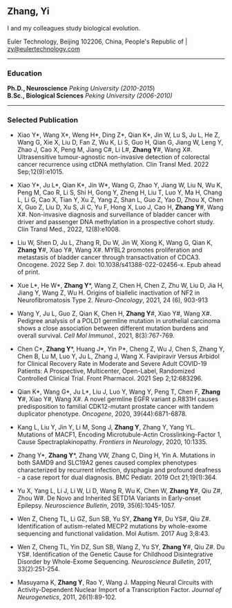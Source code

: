 ## Zhang, Yi

I and my colleagues study biological evolution.  

Euler Technology, Beijing 102206, China, People's Republic of | zy@eulertechnology.com

****

### Education

**Ph.D., Neuroscience**   *Peking University  (2010-2015*)    
**B.Sc., Biological Sciences**  *Peking University  (2006-2010)*    

****

### Selected Publication

- Xiao Y\*, Wang X\*, Weng H\*, Ding Z\*, Qian K\*, Jin W, Lu S, Ju L, He Z, Wang G, Xie X, Liu D, Fan Z, Wu K, Li S, Guo H, Qian G, Jiang W, Leng Y, Zhao J, Cao X, Peng M, Jiang C\#, Li L\#, **Zhang Y**\#, Wang X\#. Ultrasensitive tumour-agnostic non-invasive detection of colorectal cancer recurrence using ctDNA methylation. Clin Transl Med. 2022 Sep;12(9):e1015. 

- Xiao Y\*, Ju L\*, Qian K\*, Jin W\*, Wang G, Zhao Y, Jiang W, Liu N, Wu K, Peng M, Cao R, Li S, Shi H, Gong Y, Zheng H, Liu T, Luo Y, Ma H, Chang L, Li G, Cao X, Tian Y, Xu Z, Yang Z, Shan L, Guo Z, Yao D, Zhou X, Chen X, Guo Z, Liu D, Xu S, Ji C, Yu F, Hong X, Luo J, Cao H, **Zhang Y**\#, Wang X\#. Non-invasive diagnosis and surveillance of bladder cancer with driver and passenger DNA methylation in a prospective cohort study. Clin Transl Med., 2022, 12(8):e1008. 

- Liu W, Shen D, Ju L, Zhang R, Du W, Jin W, Xiong K, Wang G, Qian K, **Zhang Y**\#, Xiao Y\#, Wang X\#. MYBL2 promotes proliferation and metastasis of bladder cancer through transactivation of CDCA3. Oncogene. 2022 Sep 7. doi: 10.1038/s41388-022-02456-x. Epub ahead of print. 

- Xue L\*, He W\*, **Zhang Y**\*, Wang Z, Chen H, Chen Z, Zhu W, Liu D, Jia H, Jiang Y, Wang Z, Wu H. Origins of biallelic inactivation of NF2 in Neurofibromatosis Type 2. *Neuro-Oncology*, 2021, 24 (6), 903-913
 
- Wang Y, Ju L, Guo Z, Qian K, Chen H, **Zhang Y**\#, Xiao Y\#, Wang X\#. Pedigree analysis of a POLD1 germline mutation in urothelial carcinoma shows a close association between different mutation burdens and overall survival. *Cell Mol Immunol.*, 2021, 8(3):767-769.   

- Chen C\*, **Zhang Y**\*, Huang J\*, Yin P\*, Cheng Z, Wu J, Chen S, Zhang Y, Chen B, Lu M, Luo Y, Ju L, Zhang J, Wang X. Favipiravir Versus Arbidol for Clinical Recovery Rate in Moderate and Severe Adult COVID-19 Patients: A Prospective, Multicenter, Open-Label, Randomized Controlled Clinical Trial. Front Pharmacol. 2021 Sep 2;12:683296.

- Qian K\*, Wang G\*, Ju L\*, Liu J, Luo Y, Wang Y, Peng T, Chen F, **Zhang Y**\#, Xiao Y\#, Wang X\#. A novel germline EGFR variant p.R831H causes predisposition to familial CDK12-mutant prostate cancer with tandem duplicator phenotype. *Oncogene*, 2020, 39(44):6871-6878.   

- Kang L, Liu Y, Jin Y, Li M, Song J, **Zhang Y**, Zhang Y, Yang YL. Mutations of MACF1, Encoding Microtubule-Actin Crosslinking-Factor 1, Cause Spectraplakinopathy. *Frontiers in Neurology*, 2020, 10:1335. 

- Zhang Y\*, **Zhang Y**\*, Zhang VW, Zhang C, Ding H, Yin A. Mutations in both SAMD9 and SLC19A2 genes caused complex phenotypes characterized by recurrent infection, dysphagia and profound deafness - a case report for dual diagnosis. BMC Pediatr. 2019 Oct 21;19(1):364.

- Yu X, Yang L, Li J, Li W, Li D, Wang R, Wu K, Chen W, **Zhang Y**\#, Qiu Z\#, Zhou W\#. De Novo and Inherited SETD1A Variants in Early-onset Epilepsy. *Neuroscience Bulletin*, 2019, 35(6):1045-1057.  

- Wen Z, Cheng TL, Li GZ, Sun SB, Yu SY, **Zhang Y**\#, Du YS\#, Qiu Z\#. Identification of autism-related MECP2 mutations by whole-exome sequencing and functional validation. Mol Autism. 2017 Aug 3;8:43. 

- Wen Z, Cheng TL, Yin DZ, Sun SB, Wang Z, Yu SY, **Zhang Y**\#, Qiu Z\#. Du YS\#. Identification of the Genetic Cause for Childhood Disintegrative Disorder by Whole-Exome Sequencing. *Neuroscience Bulletin*, 2017, 33(2):251-254.  

- Masuyama K, **Zhang Y**, Rao Y, Wang J. Mapping Neural Circuits with Activity-Dependent Nuclear Import of a Transcription Factor. *Journal of Neurogenetics*, 2011, 26(1):89-102.   




